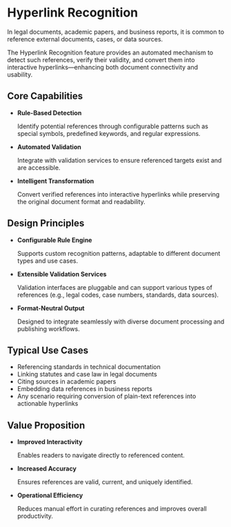 # Hyperlink Recognition

In legal documents, academic papers, and business reports, it is common to reference external documents, cases, or data sources.

The Hyperlink Recognition feature provides an automated mechanism to detect such references, verify their validity, and convert them into interactive hyperlinks—enhancing both document connectivity and usability.


## Core Capabilities

- **Rule-Based Detection**

    Identify potential references through configurable patterns such as special symbols, predefined keywords, and regular expressions.

- **Automated Validation**

    Integrate with validation services to ensure referenced targets exist and are accessible.

- **Intelligent Transformation**

    Convert verified references into interactive hyperlinks while preserving the original document format and readability.


## Design Principles

- **Configurable Rule Engine**

    Supports custom recognition patterns, adaptable to different document types and use cases.

- **Extensible Validation Services**

    Validation interfaces are pluggable and can support various types of references (e.g., legal codes, case numbers, standards, data sources).

- **Format-Neutral Output**
  
  Designed to integrate seamlessly with diverse document processing and publishing workflows.


## Typical Use Cases

- Referencing standards in technical documentation
- Linking statutes and case law in legal documents
- Citing sources in academic papers
- Embedding data references in business reports
- Any scenario requiring conversion of plain-text references into actionable hyperlinks


## Value Proposition

- **Improved Interactivity**

    Enables readers to navigate directly to referenced content.

- **Increased Accuracy**

    Ensures references are valid, current, and uniquely identified.

- **Operational Efficiency**

    Reduces manual effort in curating references and improves overall productivity.
